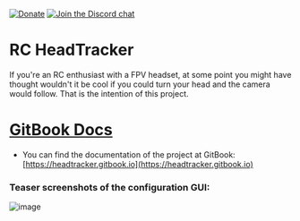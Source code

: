 [![Donate](https://img.shields.io/badge/Donate-PayPal-green.svg)](https://www.paypal.com/donate?hosted_button_id=NMU3B9Z82JB3A)
[![Join the Discord chat](https://img.shields.io/discord/827622724565467196?style=flat-square)](https://discord.gg/ux5hEaNSPQ)

# RC HeadTracker
If you're an RC enthusiast with a FPV headset, at some point you might have thought wouldn't it be cool if you could turn your head and the camera would follow. That is the intention of this project.

# [GitBook Docs](https://headtracker.gitbook.io)
* You can find the documentation of the project at GitBook: [https://headtracker.gitbook.io](https://headtracker.gitbook.io)

### Teaser screenshots of the configuration GUI:
![image](https://github.com/dlktdr/HeadTracker/assets/281145/9c2a1a7e-a526-4589-a345-54ef30278c02)

